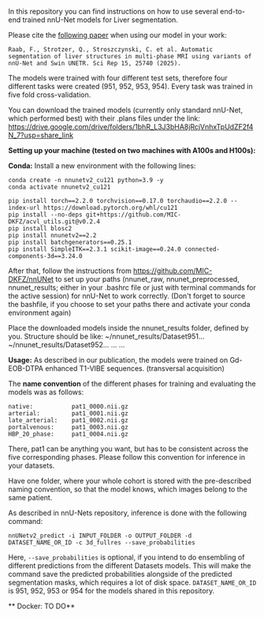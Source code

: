 In this repository you can find instructions on how to use several end-to-end trained nnU-Net models for Liver segmentation.

Please cite the [following paper](https://doi.org/10.1038/s41598-025-07084-5) when using our model in your work:
```
Raab, F., Strotzer, Q., Stroszczynski, C. et al. Automatic segmentation of liver structures in multi-phase MRI using variants of nnU-Net and Swin UNETR. Sci Rep 15, 25740 (2025). 
```


The models were trained with four different test sets, therefore four different tasks were created (951, 952, 953, 954). Every task was trained in five fold cross-validation.

You can download the trained models (currently only standard nnU-Net, which performed best) with their .plans files under the link: https://drive.google.com/drive/folders/1bhR_L3J3bHA8jRcjVnhxTpUdZF2f4N_7?usp=share_link

**Setting up your machine (tested on two machines with A100s and H100s):**

**Conda:** Install a new environment with the following lines:

```
conda create -n nnunetv2_cu121 python=3.9 -y
conda activate nnunetv2_cu121

pip install torch==2.2.0 torchvision==0.17.0 torchaudio==2.2.0 --index-url https://download.pytorch.org/whl/cu121
pip install --no-deps git+https://github.com/MIC-DKFZ/acvl_utils.git@v0.2.4
pip install blosc2
pip install nnunetv2==2.2
pip install batchgenerators==0.25.1
pip install SimpleITK==2.3.1 scikit-image==0.24.0 connected-components-3d==3.24.0
```

After that, follow the instructions from https://github.com/MIC-DKFZ/nnUNet to set up your paths (nnunet_raw, nnunet_preprocessed, nnunet_results; either in your .bashrc file or just with terminal commands for the active session) for nnU-Net to work correctly. (Don't forget to source the bashfile, if you choose to set your paths there and activate your conda environment again)

Place the downloaded models inside the nnunet_results folder, defined by you. 
Structure should be like:   ~/nnunet_results/Dataset951...
                            ~/nnunet_results/Dataset952...
                            ...
                            ...

**Usage:**
As described in our publication, the models were trained on Gd-EOB-DTPA enhanced T1-VIBE sequences. (transversal acquisition)

The **name convention** of the different phases for training and evaluating the models was as follows:
```
native:           pat1_0000.nii.gz
arterial:         pat1_0001.nii.gz
late_arterial:    pat1_0002.nii.gz
portalvenous:     pat1_0003.nii.gz
HBP_20_phase:     pat1_0004.nii.gz
```

There, pat1 can be anything you want, but has to be consistent across the five corresponding phases.
Please follow this convention for inference in your datasets.

Have one folder, where your whole cohort is stored with the pre-described naming convention, so that the model knows, which images belong to the same patient.

As described in nnU-Nets repository, inference is done with the following command:

```
nnUNetv2_predict -i INPUT_FOLDER -o OUTPUT_FOLDER -d DATASET_NAME_OR_ID -c 3d_fullres --save_probabilities
```

Here, ```--save_probabilities``` is optional, if you intend to do ensembling of different predictions from the different Datasets models. This will make the command save the predicted probabilities alongside of the predicted segmentation masks, which requires a lot of disk space.
```DATASET_NAME_OR_ID``` is 951, 952, 953 or 954 for the models shared in this repository.




**
Docker: TO DO**
